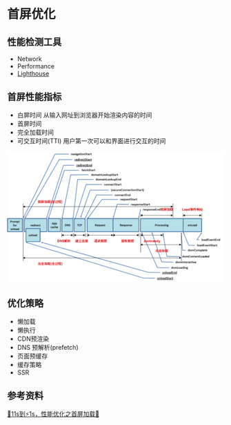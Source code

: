 # 首屏优化

## 性能检测工具

- Network
- Performance
- [Lighthouse](https://developers.google.com/web/tools/lighthouse/)

## 首屏性能指标

- 白屏时间
从输入网址到浏览器开始渲染内容的时间
- 首屏时间
- 完全加载时间
- 可交互时间(TTI)
用户第一次可以和界面进行交互的时间

![first-page.png](./images/first-page.png)

## 优化策略

- 懒加载
- 懒执行
- CDN预渲染
- DNS 预解析(prefetch)
- 页面预缓存
- 缓存策略
- SSR

## 参考资料

[🐢11s到⚡1s，性能优化之首屏加载🚀](https://juejin.cn/post/6949896020788690958)